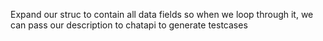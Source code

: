 Expand our struc to contain all data fields so when we loop through it, we can pass our description to chatapi to generate testcases
